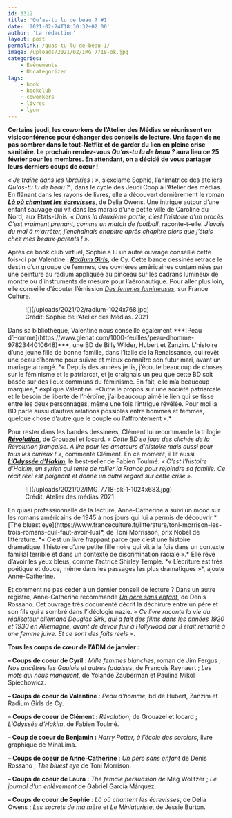 ```yaml
---
id: 3312
title: 'Qu’as-tu lu de beau ? #1'
date: '2021-02-24T18:30:32+02:00'
author: 'La rédaction'
layout: post
permalink: /quas-tu-lu-de-beau-1/
image: /uploads/2021/02/IMG_7718-ok.jpg
categories:
    - Evènements
    - Uncategorized
tags:
    - book
    - bookclub
    - coworkers
    - livres
    - lyon
---
```


**Certains jeudi, les coworkers de l’Atelier des Médias se réunissent en visioconférence pour échanger des conseils de lecture. Une façon de ne pas sombrer dans le tout-Netflix et de garder du lien en pleine crise sanitaire. Le prochain rendez-vous *Qu’as-tu lu de beau ?* aura lieu ce 25 février pour les membres. En attendant, on a décidé de vous partager leurs derniers coups de cœur !**

*« Je traîne dans les librairies ! »*, s’exclame Sophie, l’animatrice des ateliers *Qu’as-tu lu de beau ?* , dans le cycle des Jeudi Coop à l’Atelier des médias. En flânant dans les rayons de livres, elle a découvert dernièrement le roman ***[Là où chantent les écrevisses](https://www.seuil.com/ouvrage/la-ou-chantent-les-ecrevisses-delia-owens/9782021412864)***, de Delia Owens. Une intrigue autour d’une enfant sauvage qui vit dans les marais d’une petite ville de Caroline du Nord, aux Etats-Unis. *« Dans la deuxième partie, c’est l’histoire d’un procès. C’est vraiment prenant, comme un match de football*, raconte-t-elle. *J’avais du mal à m’arrêter, j’enchaînais chapitre après chapitre alors que j’étais chez mes beaux-parents ! ».*

Après ce book club virtuel, Sophie a lu un autre ouvrage conseillé cette fois-ci par Valentine : ***[Radium Girls](https://www.glenat.com/karma/radium-girls-9782344033449)***, de Cy. Cette bande dessinée retrace le destin d’un groupe de femmes, des ouvrières américaines contaminées par une peinture au radium appliquée au pinceau sur les cadrans lumineux de montre ou d’instruments de mesure pour l’aéronautique. Pour aller plus loin, elle conseille d’écouter l’émission *[Des femmes lumineuses](https://www.franceculture.fr/emissions/une-histoire-particuliere-un-recit-documentaire-en-deux-parties/radium-girls-12-des-femmes-lumineuses)*, sur France Culture.

<div class="wp-block-image"><figure class="aligncenter">![](/uploads/2021/02/radium-1024x768.jpg)<figcaption>Crédit: Sophie de l’Atelier des Médias. 2021</figcaption></figure></div>Dans sa bibliothèque, Valentine nous conseille également ***[Peau d’Homme](https://www.glenat.com/1000-feuilles/peau-dhomme-9782344010648)***, une BD de Billy Wilder, Hubert et Zanzim. L’histoire d’une jeune fille de bonne famille, dans l’Italie de la Renaissance, qui revêt une peau d’homme pour suivre et mieux connaître son futur mari, avant un mariage arrangé. *« Depuis des années je lis, j’écoute beaucoup de choses sur le féminisme et le patriarcat, et je craignais un peu que cette BD soit basée sur des lieux communs du féminisme. En fait, elle m’a beaucoup marquée,* explique Valentine. *Outre le propos sur une société patriarcale et le besoin de liberté de l’héroïne, j’ai beaucoup aimé le lien qui se tisse entre les deux personnages, même une fois l’intrigue révélée. Pour moi la BD parle aussi d’autres relations possibles entre hommes et femmes, quelque chose d’autre que le couple ou l’affrontement ».*

Pour rester dans les bandes dessinées, Clément lui recommande la trilogie ***[Révolution](https://www.actes-sud.fr/node/66892)***, de Grouazel et locard. *« Cette BD se joue des clichés de la Révolution française. A lire pour les amateurs d’histoire mais aussi pour tous les curieux ! »*, commente Clément. En ce moment, il lit aussi ***[L’Odyssée d’Hakim](https://www.editions-delcourt.fr/bd/series/serie-l-odyssee-d-hakim/album-odyssee-d-hakim-t03-de-la-macedoine-la-france)***, le best-seller de Fabien Toulmé. *« C’est l’histoire d’Hakim, un syrien qui tente de rallier la France pour rejoindre sa famille. Ce récit réel est poignant et donne un autre regard sur cette crise ».*

<figure class="wp-block-image">![](/uploads/2021/02/IMG_7718-ok-1-1024x683.jpg)<figcaption>Crédit: Atelier des médias 2021</figcaption></figure>En quasi professionnelle de la lecture, Anne-Catherine a suivi un mooc sur les romans américains de 1945 à nos jours qui lui a permis de découvrir *[The bluest eye](https://www.franceculture.fr/litterature/toni-morrison-les-trois-romans-quil-faut-avoir-lus)*, de Toni Morrisson, prix Nobel de littérature. *« C’est un livre frappant parce que c’est une histoire dramatique, l’histoire d’une petite fille noire qui vit à la fois dans un contexte familial terrible et dans un contexte de discrimination raciale ».* Elle rêve d’avoir les yeux bleus, comme l’actrice Shirley Temple. *« L’écriture est très poétique et douce, même dans les passages les plus dramatiques »*, ajoute Anne-Catherine.

Et comment ne pas céder à un dernier conseil de lecture ? Dans un autre registre, Anne-Catherine recommande *[Un père sans enfant](https://www.franceculture.fr/oeuvre/un-pere-sans-enfant)*, de Denis Rossano. Cet ouvrage très documenté décrit la déchirure entre un père et son fils qui a sombré dans l’idéologie nazie. *« Ce livre raconte la vie du réalisateur allemand Douglas Sirk, qui a fait des films dans les années 1920 et 1930 en Allemagne, avant de devoir fuir à Hollywood car il était remarié à une femme juive. Et ce sont des faits réels »*.

**Tous les coups de cœur de l’ADM de janvier :**

**– Coups de coeur de Cyril** : *Mille femmes blanches*, roman de Jim Fergus ; *Nos ancêtres les Gaulois et autres fadaises*, de François Reynaert ; *Les mots qui nous manquent*, de Yolande Zauberman et Paulina Mikol Spiechowicz.

**– Coups de coeur de Valentine** : *Peau d’homme*, bd de Hubert, Zanzim et Radium Girls de Cy.

  
 – **Coups de coeur de Clément :** *Révolution*, de Grouazel et locard ; *L’Odyssée d’Hakim*, de Fabien Toulmé.

**– Coup de coeur de Benjamin :** *Harry Potter, à l’école des sorciers*, livre graphique de MinaLima.

– **Coups de coeur de Anne-Catherine** : *Un père sans enfant* de Denis Rossano ; *The bluest eye* de Toni Morrison.

**– Coups de coeur de Laura :** *The female persuasion de* Meg Wolitzer ; *Le journal d’un enlèvement* de Gabriel García Márquez.

**– Coups de coeur de Sophie** : *Là où chantent les écrevisses*, de Delia Owens ; *Les secrets de ma mère* et *Le Miniaturiste*, de Jessie Burton.
